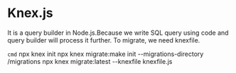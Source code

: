 # Knex.js

It is a query builder in Node.js.Because we write SQL query using code and query builder will process it further. To migrate, we need knexfile.

`cmd` 
npx knex init 
npx knex migrate:make init --migrations-directory /migrations
 npx knex migrate:latest --knexfile knexfile.js